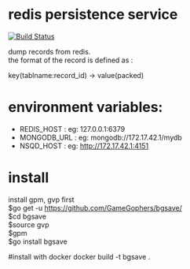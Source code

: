 # redis persistence service
[![Build Status](https://travis-ci.org/GameGophers/bgsave.svg?branch=master)](https://travis-ci.org/GameGophers/bgsave)

dump records from redis.      
the format of the record is defined as :         

key(tablname:record_id) -> value(packed)

# environment variables:
* REDIS_HOST : eg: 127.0.0.1:6379    
* MONGODB_URL : eg: mongodb://172.17.42.1/mydb
* NSQD_HOST :  eg: http://172.17.42.1:4151

# install
install gpm, gvp first        
$go get -u https://github.com/GameGophers/bgsave/        
$cd bgsave     
$source gvp        
$gpm       
$go install bgsave         

#install with docker
docker build -t bgsave .     
